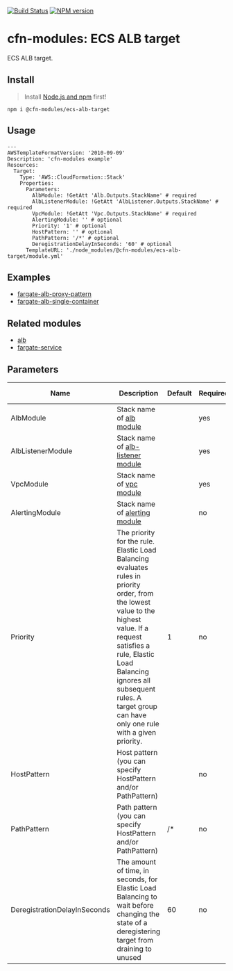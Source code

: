 [![Build Status](https://travis-ci.org/cfn-modules/ecs-alb-target.svg?branch=master)](https://travis-ci.org/cfn-modules/ecs-alb-target)
[![NPM version](https://img.shields.io/npm/v/@cfn-modules/ecs-alb-target.svg)](https://www.npmjs.com/package/@cfn-modules/ecs-alb-target)

# cfn-modules: ECS ALB target

ECS ALB target.

## Install

> Install [Node.js and npm](https://nodejs.org/) first!

```
npm i @cfn-modules/ecs-alb-target
```

## Usage

```
---
AWSTemplateFormatVersion: '2010-09-09'
Description: 'cfn-modules example'
Resources:
  Target:
    Type: 'AWS::CloudFormation::Stack'
    Properties:
      Parameters:
        AlbModule: !GetAtt 'Alb.Outputs.StackName' # required
        AlbListenerModule: !GetAtt 'AlbListener.Outputs.StackName' # required
        VpcModule: !GetAtt 'Vpc.Outputs.StackName' # required
        AlertingModule: '' # optional
        Priority: '1' # optional
        HostPattern: '' # optional
        PathPattern: '/*' # optional
        DeregistrationDelayInSeconds: '60' # optional
      TemplateURL: './node_modules/@cfn-modules/ecs-alb-target/module.yml'
```

## Examples

* [fargate-alb-proxy-pattern](https://github.com/cfn-modules/docs/tree/master/examples/fargate-alb-proxy-pattern)
* [fargate-alb-single-container](https://github.com/cfn-modules/docs/tree/master/examples/fargate-alb-single-container)

## Related modules

* [alb](https://github.com/cfn-modules/alb)
* [fargate-service](https://github.com/cfn-modules/fargate-service)

## Parameters

<table>
  <thead>
    <tr>
      <th>Name</th>
      <th>Description</th>
      <th>Default</th>
      <th>Required?</th>
      <th>Allowed values</th>
    </tr>
  </thead>
  <tbody>
    <tr>
      <td>AlbModule</td>
      <td>Stack name of <a href="https://www.npmjs.com/package/@cfn-modules/alb">alb module</a></td>
      <td></td>
      <td>yes</td>
      <td></td>
    </tr>
    <tr>
      <td>AlbListenerModule</td>
      <td>Stack name of <a href="https://www.npmjs.com/package/@cfn-modules/alb-listener">alb-listener module</a></td>
      <td></td>
      <td>yes</td>
      <td></td>
    </tr>
    <tr>
      <td>VpcModule</td>
      <td>Stack name of <a href="https://www.npmjs.com/package/@cfn-modules/vpc">vpc module</a></td>
      <td></td>
      <td>yes</td>
      <td></td>
    </tr>
    <tr>
      <td>AlertingModule</td>
      <td>Stack name of <a href="https://www.npmjs.com/package/@cfn-modules/alerting">alerting module</a></td>
      <td></td>
      <td>no</td>
      <td></td>
    </tr>
    <tr>
      <td>Priority</td>
      <td>The priority for the rule. Elastic Load Balancing evaluates rules in priority order, from the lowest value to the highest value. If a request satisfies a rule, Elastic Load Balancing ignores all subsequent rules. A target group can have only one rule with a given priority.</td>
      <td>1</td>
      <td>no</td>
      <td>1-99999</td>
    </tr>
    <tr>
      <td>HostPattern</td>
      <td>Host pattern (you can specify HostPattern and/or PathPattern)</td>
      <td></td>
      <td>no</td>
      <td></td>
    </tr>
    <tr>
      <td>PathPattern</td>
      <td>Path pattern (you can specify HostPattern and/or PathPattern)</td>
      <td>/*</td>
      <td>no</td>
      <td></td>
    </tr>
    <tr>
      <td>DeregistrationDelayInSeconds</td>
      <td>The amount of time, in seconds, for Elastic Load Balancing to wait before changing the state of a deregistering target from draining to unused</td>
      <td>60</td>
      <td>no</td>
      <td>0-3600</td>
    </tr>
  </tbody>
</table>
